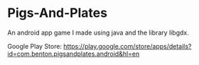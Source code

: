 # Pigs-And-Plates

An android app game I made using java and the library libgdx.

Google Play Store: https://play.google.com/store/apps/details?id=com.benton.pigsandplates.android&hl=en
